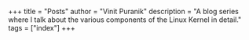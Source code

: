 +++
title = "Posts"
author = "Vinit Puranik"
description = "A blog series where I talk about the various components of the Linux Kernel in detail."
tags = ["index"]
+++
